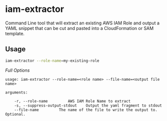 # iam-extractor

Command Line tool that will extract an existing AWS IAM Role and output a YAML snippet that can be cut and pasted into a CloudFormation or SAM template.

## Usage

```sh
iam-extractor --role-name=my-existing-role
```

*Full Options*

``````
usage: iam-extractor --role-name=<role name> --file-name=<output file name>

arguments:

	-r, --role-name			AWS IAM Role Name to extract
	-s, --suppress-output-stdout	Output the yaml fragment to stdout
	--file-name			The name of the file to write the output to. Optional.
